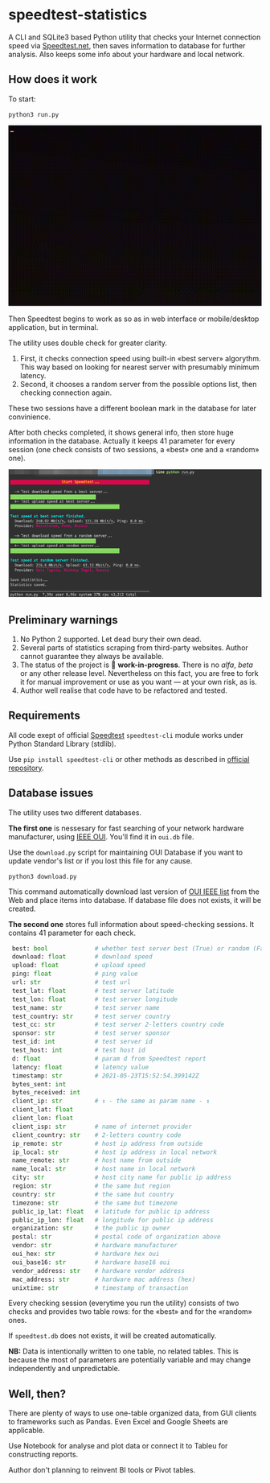 # speedtest-statistics
A CLI and SQLite3 based Python utility that checks your Internet connection speed via [Speedtest.net](https://speedtest.net), then saves information to database for further analysis. Also keeps some info about your hardware and local network.

## How does it work
To start:

```shell
python3 run.py
```

![Checking in progress](https://github.com/trankov/speedtest-statistics/blob/main/readmefiles/speedtest.gif?raw=true)

Then Speedtest begins to work as so as in web interface or mobile/desktop application, but in terminal.

The utility uses double check for greater clarity.

1. First, it checks connection speed using built-in «best server» algorythm. This way based on looking for nearest server with presumably minimum latency.
2. Second, it chooses a random server from the possible options list, then checking connection again.

These two sessions have a different boolean mark in the database for later convinience.

After both checks completed, it shows general info, then store huge information in the database. Actually it keeps 41 parameter for every session (one check consists of two sessions, a «best» one and a «random» one).

![Checking complete](https://github.com/trankov/speedtest-statistics/blob/main/readmefiles/terminal2.png?raw=true)

## Preliminary warnings
1. No Python 2 supported. Let dead bury their own dead.
2. Several parts of statistics scraping from third-party websites. Author cannot guarantee they always be available.
3. The status of the project is :toilet: **work-in-progress**. There is no _alfa_, _beta_ or any other release level. Nevertheless on this fact, you are free to fork it for manual improvement or use as you want — at your own risk, as is.
4. Author well realise that code have to be refactored and tested.

## Requirements

All code exept of official [Speedtest](https://speedtest.net) `speedtest-cli` module works under Python Standard Library (stdlib).

Use `pip install speedtest-cli` or other methods as described in [official repository](https://github.com/sivel/speedtest-cli).

## Database issues
The utility uses two different databases.

**The first one** is nessesary for fast searching of your network hardware manufacturer, using [IEEE OUI](https://en.wikipedia.org/wiki/Organizationally_unique_identifier). You'll find it in `oui.db` file.

Use the `download.py` script for maintaining OUI Database if you want to update vendor's list or if you lost this file for any cause.

```shell
python3 download.py
```
This command automatically download last version of [OUI IEEE list](http://standards-oui.ieee.org) from the Web and place items into database. If database file does not exists, it will be created.

**The second one** stores full information about speed-checking sessions. It contains 41 parameter for each check.
```python
 best: bool             # whether test server best (True) or random (False)
 download: float        # download speed
 upload: float          # upload speed
 ping: float            # ping value
 url: str               # test url
 test_lat: float        # test server latitude
 test_lon: float        # test server longitude
 test_name: str         # test server name
 test_country: str      # test server country
 test_cc: str           # test server 2-letters country code
 sponsor: str           # test server sponsor
 test_id: int           # test server id
 test_host: int         # test host id
 d: float               # param d from Speedtest report
 latency: float         # latency value
 timestamp: str         # 2021-05-23T15:52:54.399142Z
 bytes_sent: int
 bytes_received: int
 client_ip: str         # ↕︎ - the same as param name - ↕︎
 client_lat: float
 client_lon: float
 client_isp: str        # name of internet provider
 client_country: str    # 2-letters country code
 ip_remote: str         # host ip address from outside
 ip_local: str          # host ip address in local network
 name_remote: str       # host name from outside
 name_local: str        # host name in local network
 city: str              # host city name for public ip address
 region: str            # the same but region
 country: str           # the same but country
 timezone: str          # the same but timezone
 public_ip_lat: float   # latitude for public ip address
 public_ip_lon: float   # longitude for public ip address
 organization: str      # the public ip owner
 postal: str            # postal code of organization above
 vendor: str            # hardware manufacturer
 oui_hex: str           # hardware hex oui
 oui_base16: str        # hardware base16 oui
 vendor_address: str    # hardware vendor address
 mac_address: str       # hardware mac address (hex)
 unixtime: str          # timestamp of transaction
```
Every checking session (everytime you run the utility) consists of two checks and provides two table rows: for the «best» and for the «random» ones.

If `speedtest.db` does not exists, it will be created automatically.

**NB:** Data is intentionally written to one table, no related tables. This is because the most of parameters are potentially variable and may change independently and unpredictable.

## Well, then?
There are plenty of ways to use one-table organized data, from GUI clients to frameworks such as Pandas. Even Excel and Google Sheets are applicable.

Use Notebook for analyse and plot data or connect it to Tableu for constructing reports.

Author don't planning to reinvent BI tools or Pivot tables.
